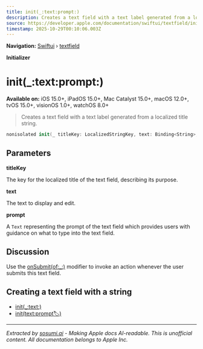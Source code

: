 ```yaml
---
title: init(_:text:prompt:)
description: Creates a text field with a text label generated from a localized title string.
source: https://developer.apple.com/documentation/swiftui/textfield/init(_:text:prompt:)
timestamp: 2025-10-29T00:10:06.003Z
---
```


**Navigation:** [Swiftui](/documentation/swiftui) › [textfield](/documentation/swiftui/textfield)

**Initializer**

# init(_:text:prompt:)

**Available on:** iOS 15.0+, iPadOS 15.0+, Mac Catalyst 15.0+, macOS 12.0+, tvOS 15.0+, visionOS 1.0+, watchOS 8.0+

> Creates a text field with a text label generated from a localized title string.

```swift
nonisolated init(_ titleKey: LocalizedStringKey, text: Binding<String>, prompt: Text?)
```

## Parameters

**titleKey**

The key for the localized title of the text field, describing its purpose.



**text**

The text to display and edit.



**prompt**

A `Text` representing the prompt of the text field which provides users with guidance on what to type into the text field.



## Discussion

Use the [onSubmit(of:_:)](/documentation/swiftui/view/onsubmit(of:_:)) modifier to invoke an action whenever the user submits this text field.

## Creating a text field with a string

- [init(_:text:)](/documentation/swiftui/textfield/init(_:text:))
- [init(text:prompt:label:)](/documentation/swiftui/textfield/init(text:prompt:label:))

---

*Extracted by [sosumi.ai](https://sosumi.ai) - Making Apple docs AI-readable.*
*This is unofficial content. All documentation belongs to Apple Inc.*
